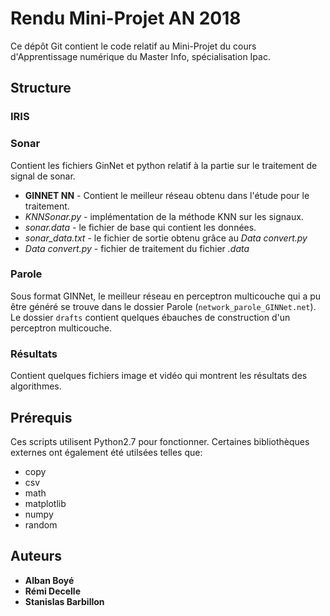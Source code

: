 # Rendu Mini-Projet AN 2018

Ce dépôt Git contient le code relatif au Mini-Projet du cours d'Apprentissage numérique du Master Info, spécialisation Ipac.

## Structure

### IRIS

### Sonar

Contient les fichiers GinNet et python relatif à la partie sur le traitement de signal de sonar.

* **GINNET NN** - Contient le meilleur réseau obtenu dans l'étude pour le traitement.
* *KNNSonar.py* - implémentation de la méthode KNN sur les signaux.
* *sonar.data* - le fichier de base qui contient les données.
* *sonar_data.txt* - le fichier de sortie obtenu grâce au *Data convert.py*
* *Data convert.py* - fichier de traitement du fichier *.data*

### Parole

Sous format GINNet, le meilleur réseau en perceptron multicouche qui a pu être généré se trouve dans le dossier Parole (`network_parole_GINNet.net`).
Le dossier `drafts` contient quelques ébauches de construction d'un perceptron multicouche.


### Résultats

Contient quelques fichiers image et vidéo qui montrent les résultats des algorithmes.

## Prérequis

Ces scripts utilisent Python2.7 pour fonctionner. Certaines bibliothèques externes ont également été utilsées telles que:

* copy
* csv
* math
* matplotlib
* numpy
* random

## Auteurs

* **Alban Boyé**
* **Rémi Decelle**
* **Stanislas Barbillon**
